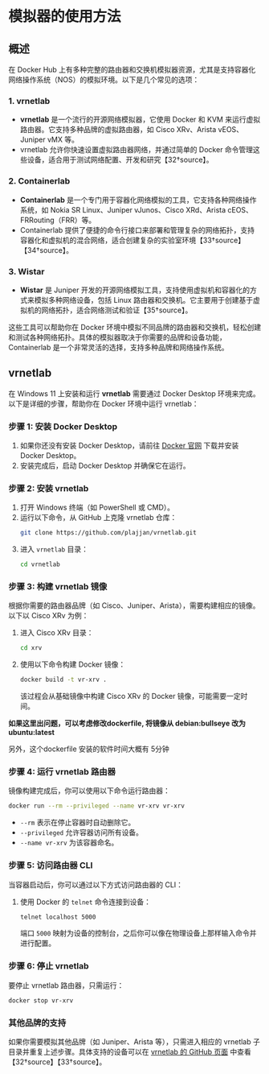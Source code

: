 

# 模拟器的使用方法

## 概述

在 Docker Hub 上有多种完整的路由器和交换机模拟器资源，尤其是支持容器化网络操作系统（NOS）的模拟环境。以下是几个常见的选项：

### 1. **vrnetlab**

- **vrnetlab** 是一个流行的开源网络模拟器，它使用 Docker 和 KVM 来运行虚拟路由器。它支持多种品牌的虚拟路由器，如 Cisco XRv、Arista vEOS、Juniper vMX 等。
- vrnetlab 允许你快速设置虚拟路由器网络，并通过简单的 Docker 命令管理这些设备，适合用于测试网络配置、开发和研究【32†source】。

### 2. **Containerlab**

- **Containerlab** 是一个专门用于容器化网络模拟的工具，它支持各种网络操作系统，如 Nokia SR Linux、Juniper vJunos、Cisco XRd、Arista cEOS、FRRouting（FRR）等。
- Containerlab 提供了便捷的命令行接口来部署和管理复杂的网络拓扑，支持容器化和虚拟机的混合网络，适合创建复杂的实验室环境【33†source】【34†source】。

### 3. **Wistar**

- **Wistar** 是 Juniper 开发的开源网络模拟工具，支持使用虚拟机和容器化的方式来模拟多种网络设备，包括 Linux 路由器和交换机。它主要用于创建基于虚拟机的网络拓扑，适合网络测试和验证【35†source】。

这些工具可以帮助你在 Docker 环境中模拟不同品牌的路由器和交换机，轻松创建和测试各种网络拓扑。具体的模拟器取决于你需要的品牌和设备功能，Containerlab 是一个非常灵活的选择，支持多种品牌和网络操作系统。

## vrnetlab

在 Windows 11 上安装和运行 **vrnetlab** 需要通过 Docker Desktop 环境来完成。以下是详细的步骤，帮助你在 Docker 环境中运行 vrnetlab：

### 步骤 1: 安装 Docker Desktop

1. 如果你还没有安装 Docker Desktop，请前往 [Docker 官网](https://www.docker.com/products/docker-desktop/) 下载并安装 Docker Desktop。
2. 安装完成后，启动 Docker Desktop 并确保它在运行。

### 步骤 2: 安装 vrnetlab

1. 打开 Windows 终端（如 PowerShell 或 CMD）。
2. 运行以下命令，从 GitHub 上克隆 vrnetlab 仓库：
   ```bash
   git clone https://github.com/plajjan/vrnetlab.git
   ```
3. 进入 `vrnetlab` 目录：
   ```bash
   cd vrnetlab
   ```

### 步骤 3: 构建 vrnetlab 镜像

根据你需要的路由器品牌（如 Cisco、Juniper、Arista），需要构建相应的镜像。以下以 Cisco XRv 为例：

1. 进入 Cisco XRv 目录：

   ```bash
   cd xrv
   ```
2. 使用以下命令构建 Docker 镜像：

   ```bash
   docker build -t vr-xrv .
   ```

   该过程会从基础镜像中构建 Cisco XRv 的 Docker 镜像，可能需要一定时间。

**如果这里出问题，可以考虑修改dockerfile, 将镜像从 debian:bullseye  改为 ubuntu:latest**

另外，这个dockerfile 安装的软件时间大概有 5分钟


### 步骤 4: 运行 vrnetlab 路由器

镜像构建完成后，你可以使用以下命令运行路由器：

```bash
docker run --rm --privileged --name vr-xrv vr-xrv
```

- `--rm` 表示在停止容器时自动删除它。
- `--privileged` 允许容器访问所有设备。
- `--name vr-xrv` 为该容器命名。

### 步骤 5: 访问路由器 CLI

当容器启动后，你可以通过以下方式访问路由器的 CLI：

1. 使用 Docker 的 `telnet` 命令连接到设备：

   ```bash
   telnet localhost 5000
   ```

   端口 `5000` 映射为设备的控制台，之后你可以像在物理设备上那样输入命令并进行配置。

### 步骤 6: 停止 vrnetlab

要停止 vrnetlab 路由器，只需运行：

```bash
docker stop vr-xrv
```

### 其他品牌的支持

如果你需要模拟其他品牌（如 Juniper、Arista 等），只需进入相应的 vrnetlab 子目录并重复上述步骤。具体支持的设备可以在 [vrnetlab 的 GitHub 页面](https://github.com/plajjan/vrnetlab) 中查看【32†source】【33†source】。
